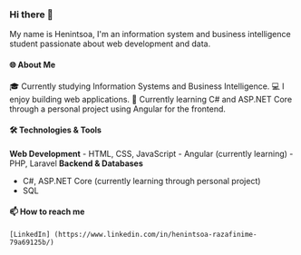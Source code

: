 ### Hi there 👋
My name is Henintsoa, I'm an information system and business intelligence student passionate about web development and data.

#### 🌐 About Me
🎓 Currently studying Information Systems and Business Intelligence.
💻 I enjoy building web applications. 
🚀 Currently learning C# and ASP.NET Core through a personal project using Angular for the frontend.

#### 🛠️ Technologies & Tools
**Web Development**
    - HTML, CSS, JavaScript
    - Angular (currently learning)
    - PHP, Laravel
**Backend & Databases**
  - C#, ASP.NET Core (currently learning through personal project)
  - SQL

#### 📫 How to reach me
    [LinkedIn] (https://www.linkedin.com/in/henintsoa-razafinime-79a69125b/)


<!--
**Henintsoa-rzfm/Henintsoa-rzfm** is a ✨ _special_ ✨ repository because its `README.md` (this file) appears on your GitHub profile.

Here are some ideas to get you started:

- 🔭 I’m currently working on ...
- 🌱 I’m currently learning ...
- 👯 I’m looking to collaborate on ...
- 🤔 I’m looking for help with ...
- 💬 Ask me about ...
- 📫 How to reach me: ...
- 😄 Pronouns: ...
- ⚡ Fun fact: ...
-->
